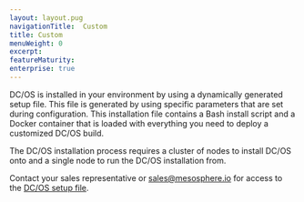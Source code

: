 ```yaml
---
layout: layout.pug
navigationTitle:  Custom
title: Custom
menuWeight: 0
excerpt:
featureMaturity:
enterprise: true
---
```




DC/OS is installed in your environment by using a dynamically generated setup file. This file is generated by using specific parameters that are set during configuration. This installation file contains a Bash install script and a Docker container that is loaded with everything you need to deploy a customized DC/OS build.

The DC/OS installation process requires a cluster of nodes to install DC/OS onto and a single node to run the DC/OS installation from.

Contact your sales representative or <sales@mesosphere.io> for access to the [DC/OS setup file](https://support.mesosphere.com/hc/en-us/articles/213198586-Mesosphere-Enterprise-DC-OS-Downloads).